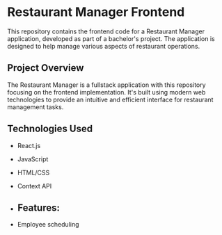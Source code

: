 # Restaurant Manager Frontend

This repository contains the frontend code for a Restaurant Manager application, developed as part of a bachelor's project. The application is designed to help manage various aspects of restaurant operations.

## Project Overview

The Restaurant Manager is a fullstack application with this repository focusing on the frontend implementation. It's built using modern web technologies to provide an intuitive and efficient interface for restaurant management tasks.

## Technologies Used

- React.js
- JavaScript
- HTML/CSS
- Context API

- ## Features:
- Employee scheduling
